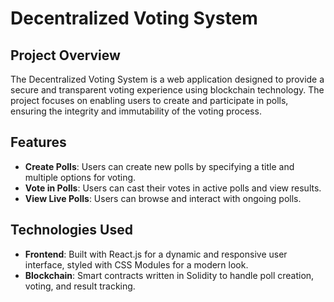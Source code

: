 # Decentralized Voting System

## Project Overview

The Decentralized Voting System is a web application designed to provide a secure and transparent voting experience using blockchain technology. The project focuses on enabling users to create and participate in polls, ensuring the integrity and immutability of the voting process.

## Features

- **Create Polls**: Users can create new polls by specifying a title and multiple options for voting.
- **Vote in Polls**: Users can cast their votes in active polls and view results.
- **View Live Polls**: Users can browse and interact with ongoing polls.

## Technologies Used

- **Frontend**: Built with React.js for a dynamic and responsive user interface, styled with CSS Modules for a modern look.
- **Blockchain**: Smart contracts written in Solidity to handle poll creation, voting, and result tracking.

